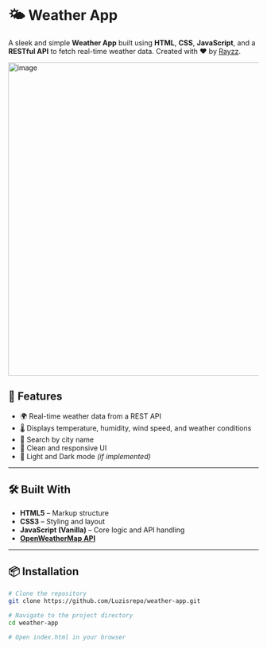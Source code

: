 # 🌤️ Weather App

A sleek and simple **Weather App** built using **HTML**, **CSS**, **JavaScript**, and a **RESTful API** to fetch real-time weather data. Created with ❤️ by [Rayzz](https://github.com/Luzisrepo).

<img width="1919" height="631" alt="image" src="https://github.com/user-attachments/assets/65b4c5a5-57c8-4c81-a871-51a60ea40d2d" />



## 🚀 Features

- 🌍 Real-time weather data from a REST API
- 🌡️ Displays temperature, humidity, wind speed, and weather conditions
- 📍 Search by city name
- 🎨 Clean and responsive UI
- 🌙 Light and Dark mode *(if implemented)*

---

## 🛠️ Built With

- **HTML5** – Markup structure
- **CSS3** – Styling and layout
- **JavaScript (Vanilla)** – Core logic and API handling
- **[OpenWeatherMap API](https://openweathermap.org/api)**

---

## 📦 Installation

```bash
# Clone the repository
git clone https://github.com/Luzisrepo/weather-app.git

# Navigate to the project directory
cd weather-app

# Open index.html in your browser
